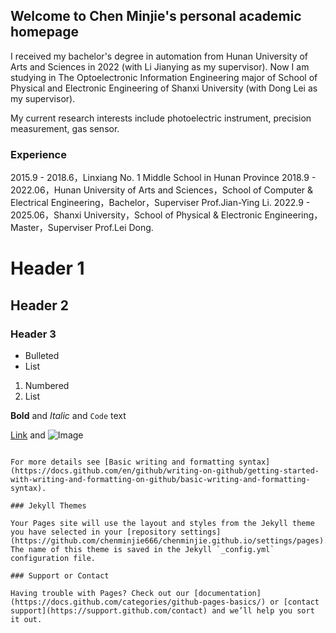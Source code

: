 ## Welcome to Chen Minjie's personal academic homepage

I received my bachelor's degree in automation from Hunan University of Arts and Sciences in 2022 (with Li Jianying as my supervisor). Now I am studying in The Optoelectronic Information Engineering major of School of Physical and Electronic Engineering of Shanxi University (with Dong Lei as my supervisor).

My current research interests include photoelectric instrument, precision measurement, gas sensor.

### Experience

2015.9 - 2018.6，Linxiang No. 1 Middle School in Hunan Province
2018.9 - 2022.06，Hunan University of Arts and Sciences，School of Computer & Electrical Engineering，Bachelor，Superviser Prof.Jian-Ying Li.
2022.9 - 2025.06，Shanxi University，School of Physical & Electronic Engineering，Master，Superviser Prof.Lei Dong.
# Header 1
## Header 2
### Header 3

- Bulleted
- List

1. Numbered
2. List

**Bold** and _Italic_ and `Code` text

[Link](url) and ![Image](src)
```

For more details see [Basic writing and formatting syntax](https://docs.github.com/en/github/writing-on-github/getting-started-with-writing-and-formatting-on-github/basic-writing-and-formatting-syntax).

### Jekyll Themes

Your Pages site will use the layout and styles from the Jekyll theme you have selected in your [repository settings](https://github.com/chenminjie666/chenminjie.github.io/settings/pages). The name of this theme is saved in the Jekyll `_config.yml` configuration file.

### Support or Contact

Having trouble with Pages? Check out our [documentation](https://docs.github.com/categories/github-pages-basics/) or [contact support](https://support.github.com/contact) and we’ll help you sort it out.
